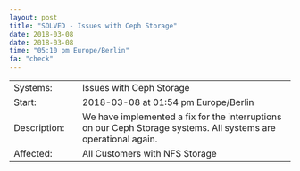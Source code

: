 ```yaml
---
layout: post
title: "SOLVED - Issues with Ceph Storage"
date: 2018-03-08
date: 2018-03-08
time: "05:10 pm Europe/Berlin"
fa: "check"
---
```


|                   |   |                                                                      |
|-------------------|---|----------------------------------------------------------------------|
| Systems:          |   | Issues with Ceph Storage|
| Start:            |   | 2018-03-08 at 01:54 pm Europe/Berlin |
| Description:      |   | We have implemented a fix for the interruptions on our Ceph Storage systems. All systems are operational again. |
| Affected:         |   | All Customers with NFS Storage |
